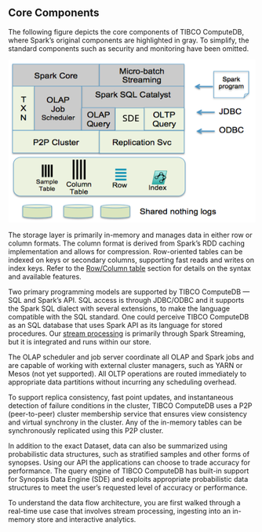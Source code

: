 ## Core Components
The following figure depicts the core components of TIBCO ComputeDB, where Spark’s original components are highlighted in gray. To simplify, the standard components such as security and monitoring have been omitted.

![Core components](../CoreComponents.png)

The storage layer is primarily in-memory and manages data in either row or column formats. The column format is derived from Spark’s RDD caching implementation and allows for compression. Row-oriented tables can be indexed on keys or secondary columns, supporting fast reads and writes on index keys. Refer to the [Row/Column table](../programming_guide/tables_in_snappydata.md) section for details on the syntax and available features. 

Two primary programming models are supported by TIBCO ComputeDB — SQL and Spark’s API. SQL access is through JDBC/ODBC and it supports the Spark SQL dialect with several extensions, to make the language compatible with the SQL standard. One could perceive TIBCO ComputeDB as an SQL database that uses Spark API as its language for stored procedures. Our [stream processing](../programming_guide/stream_processing_using_sql.md) is primarily through Spark Streaming, but it is integrated and runs within our store.

The OLAP scheduler and job server coordinate all OLAP and Spark jobs and are capable of working with external cluster managers, such as YARN or Mesos (not yet supported). All OLTP operations are routed immediately to appropriate data partitions without incurring any scheduling overhead.

To support replica consistency, fast point updates, and instantaneous detection of failure conditions in the cluster, TIBCO ComputeDB uses a P2P (peer-to-peer) cluster membership service that ensures view consistency and virtual synchrony in the cluster. Any of the in-memory tables can be synchronously replicated using this P2P cluster.

In addition to the exact Dataset, data can also be summarized using probabilistic data structures, such as stratified samples and other forms of synopses. Using our API the applications can choose to trade accuracy for performance. The query engine of TIBCO ComputeDB has built-in support for Synopsis Data Engine (SDE) and exploits appropriate probabilistic data structures to meet the user’s requested level of accuracy or performance.

To understand the data flow architecture, you are first walked through a real-time use case that involves stream processing, ingesting into an in-memory store and interactive analytics.
